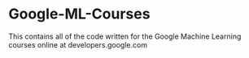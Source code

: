 # Google-ML-Courses
This contains all of the code written for the Google Machine Learning courses online at developers.google.com
